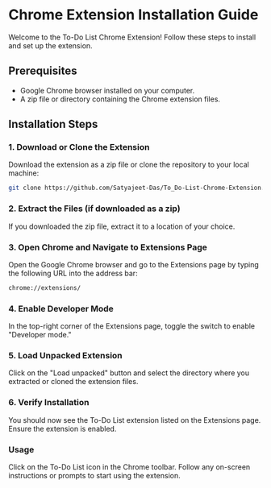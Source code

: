 # Chrome Extension Installation Guide

Welcome to the To-Do List Chrome Extension! Follow these steps to install and set up the extension.

## Prerequisites

- Google Chrome browser installed on your computer.
- A zip file or directory containing the Chrome extension files.

## Installation Steps

### 1. Download or Clone the Extension

Download the extension as a zip file or clone the repository to your local machine:

```sh
git clone https://github.com/Satyajeet-Das/To_Do-List-Chrome-Extension.git
```
### 2. Extract the Files (if downloaded as a zip)
If you downloaded the zip file, extract it to a location of your choice.

### 3. Open Chrome and Navigate to Extensions Page
Open the Google Chrome browser and go to the Extensions page by typing the following URL into the address bar:

```sh
chrome://extensions/
```
### 4. Enable Developer Mode
In the top-right corner of the Extensions page, toggle the switch to enable "Developer mode."

### 5. Load Unpacked Extension
Click on the "Load unpacked" button and select the directory where you extracted or cloned the extension files.

### 6. Verify Installation
You should now see the To-Do List extension listed on the Extensions page. Ensure the extension is enabled.

### Usage
Click on the To-Do List icon in the Chrome toolbar.
Follow any on-screen instructions or prompts to start using the extension.
